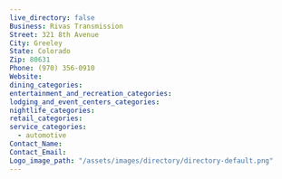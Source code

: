 ```yaml
---
live_directory: false
Business: Rivas Transmission
Street: 321 8th Avenue
City: Greeley
State: Colorado
Zip: 80631
Phone: (970) 356-0910
Website:
dining_categories:
entertainment_and_recreation_categories:
lodging_and_event_centers_categories:
nightlife_categories:
retail_categories:
service_categories:
  - automotive
Contact_Name:
Contact_Email:
Logo_image_path: "/assets/images/directory/directory-default.png"
---
```



